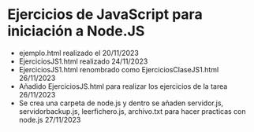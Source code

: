 # Ejercicios de JavaScript para iniciación a Node.JS

- ejemplo.html realizado el 20/11/2023
- EjerciciosJS1.html realizado 24/11/2023
- EjerciciosJS1.html renombrado como EjerciciosClaseJS1.html 26/11/2023
- Añadido EjerciciosJS.html para realizar los ejercicios de la tarea 26/11/2023 
- Se crea una carpeta de node.js y dentro se añaden servidor.js, servidorbackup.js, leerfichero.js, archivo.txt para hacer practicas con node.js 27/11/2023